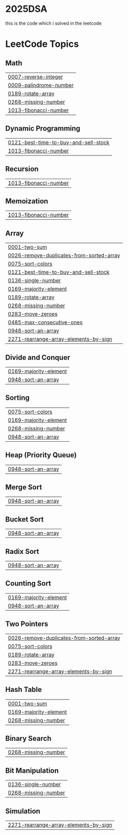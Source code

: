 # 2025DSA
this is the code which i solved in the leetcode 

<!---LeetCode Topics Start-->
# LeetCode Topics
## Math
|  |
| ------- |
| [0007-reverse-integer](https://github.com/shekhbasir/2025DSA/tree/master/0007-reverse-integer) |
| [0009-palindrome-number](https://github.com/shekhbasir/2025DSA/tree/master/0009-palindrome-number) |
| [0189-rotate-array](https://github.com/shekhbasir/2025DSA/tree/master/0189-rotate-array) |
| [0268-missing-number](https://github.com/shekhbasir/2025DSA/tree/master/0268-missing-number) |
| [1013-fibonacci-number](https://github.com/shekhbasir/2025DSA/tree/master/1013-fibonacci-number) |
## Dynamic Programming
|  |
| ------- |
| [0121-best-time-to-buy-and-sell-stock](https://github.com/shekhbasir/2025DSA/tree/master/0121-best-time-to-buy-and-sell-stock) |
| [1013-fibonacci-number](https://github.com/shekhbasir/2025DSA/tree/master/1013-fibonacci-number) |
## Recursion
|  |
| ------- |
| [1013-fibonacci-number](https://github.com/shekhbasir/2025DSA/tree/master/1013-fibonacci-number) |
## Memoization
|  |
| ------- |
| [1013-fibonacci-number](https://github.com/shekhbasir/2025DSA/tree/master/1013-fibonacci-number) |
## Array
|  |
| ------- |
| [0001-two-sum](https://github.com/shekhbasir/2025DSA/tree/master/0001-two-sum) |
| [0026-remove-duplicates-from-sorted-array](https://github.com/shekhbasir/2025DSA/tree/master/0026-remove-duplicates-from-sorted-array) |
| [0075-sort-colors](https://github.com/shekhbasir/2025DSA/tree/master/0075-sort-colors) |
| [0121-best-time-to-buy-and-sell-stock](https://github.com/shekhbasir/2025DSA/tree/master/0121-best-time-to-buy-and-sell-stock) |
| [0136-single-number](https://github.com/shekhbasir/2025DSA/tree/master/0136-single-number) |
| [0169-majority-element](https://github.com/shekhbasir/2025DSA/tree/master/0169-majority-element) |
| [0189-rotate-array](https://github.com/shekhbasir/2025DSA/tree/master/0189-rotate-array) |
| [0268-missing-number](https://github.com/shekhbasir/2025DSA/tree/master/0268-missing-number) |
| [0283-move-zeroes](https://github.com/shekhbasir/2025DSA/tree/master/0283-move-zeroes) |
| [0485-max-consecutive-ones](https://github.com/shekhbasir/2025DSA/tree/master/0485-max-consecutive-ones) |
| [0948-sort-an-array](https://github.com/shekhbasir/2025DSA/tree/master/0948-sort-an-array) |
| [2271-rearrange-array-elements-by-sign](https://github.com/shekhbasir/2025DSA/tree/master/2271-rearrange-array-elements-by-sign) |
## Divide and Conquer
|  |
| ------- |
| [0169-majority-element](https://github.com/shekhbasir/2025DSA/tree/master/0169-majority-element) |
| [0948-sort-an-array](https://github.com/shekhbasir/2025DSA/tree/master/0948-sort-an-array) |
## Sorting
|  |
| ------- |
| [0075-sort-colors](https://github.com/shekhbasir/2025DSA/tree/master/0075-sort-colors) |
| [0169-majority-element](https://github.com/shekhbasir/2025DSA/tree/master/0169-majority-element) |
| [0268-missing-number](https://github.com/shekhbasir/2025DSA/tree/master/0268-missing-number) |
| [0948-sort-an-array](https://github.com/shekhbasir/2025DSA/tree/master/0948-sort-an-array) |
## Heap (Priority Queue)
|  |
| ------- |
| [0948-sort-an-array](https://github.com/shekhbasir/2025DSA/tree/master/0948-sort-an-array) |
## Merge Sort
|  |
| ------- |
| [0948-sort-an-array](https://github.com/shekhbasir/2025DSA/tree/master/0948-sort-an-array) |
## Bucket Sort
|  |
| ------- |
| [0948-sort-an-array](https://github.com/shekhbasir/2025DSA/tree/master/0948-sort-an-array) |
## Radix Sort
|  |
| ------- |
| [0948-sort-an-array](https://github.com/shekhbasir/2025DSA/tree/master/0948-sort-an-array) |
## Counting Sort
|  |
| ------- |
| [0169-majority-element](https://github.com/shekhbasir/2025DSA/tree/master/0169-majority-element) |
| [0948-sort-an-array](https://github.com/shekhbasir/2025DSA/tree/master/0948-sort-an-array) |
## Two Pointers
|  |
| ------- |
| [0026-remove-duplicates-from-sorted-array](https://github.com/shekhbasir/2025DSA/tree/master/0026-remove-duplicates-from-sorted-array) |
| [0075-sort-colors](https://github.com/shekhbasir/2025DSA/tree/master/0075-sort-colors) |
| [0189-rotate-array](https://github.com/shekhbasir/2025DSA/tree/master/0189-rotate-array) |
| [0283-move-zeroes](https://github.com/shekhbasir/2025DSA/tree/master/0283-move-zeroes) |
| [2271-rearrange-array-elements-by-sign](https://github.com/shekhbasir/2025DSA/tree/master/2271-rearrange-array-elements-by-sign) |
## Hash Table
|  |
| ------- |
| [0001-two-sum](https://github.com/shekhbasir/2025DSA/tree/master/0001-two-sum) |
| [0169-majority-element](https://github.com/shekhbasir/2025DSA/tree/master/0169-majority-element) |
| [0268-missing-number](https://github.com/shekhbasir/2025DSA/tree/master/0268-missing-number) |
## Binary Search
|  |
| ------- |
| [0268-missing-number](https://github.com/shekhbasir/2025DSA/tree/master/0268-missing-number) |
## Bit Manipulation
|  |
| ------- |
| [0136-single-number](https://github.com/shekhbasir/2025DSA/tree/master/0136-single-number) |
| [0268-missing-number](https://github.com/shekhbasir/2025DSA/tree/master/0268-missing-number) |
## Simulation
|  |
| ------- |
| [2271-rearrange-array-elements-by-sign](https://github.com/shekhbasir/2025DSA/tree/master/2271-rearrange-array-elements-by-sign) |
<!---LeetCode Topics End-->